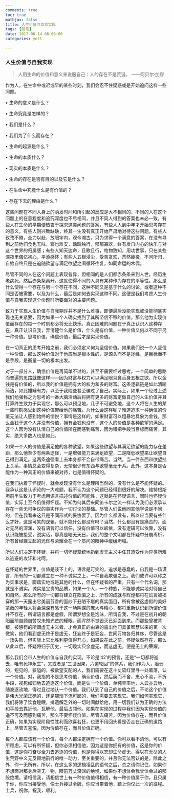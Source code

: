 ```yaml
---
comments: true
toc: true
mathjax: false
title: 人生价值与自我实现
tags: [随笔]
date: 1017-06-14 06:06:06
categories: yell

---
```


### 人生价值与自我实现

>  人用生命的价值和意义来说服自己：人的存在不是荒诞。    ——阿贝尔·加缪  

作为人，在生命中或迟或早的某些时刻，我们会忍不住疑惑或是开始追问这样一些问题。


•	生命的意义是什么？  

•	生命究竟是怎样的？  

•	我们是什么？

•	我们为了什么而存在？

•	生命的起源是什么？

•	生命的本质什么？

•	现实的本质是什么？

•	生命的存在是否有目的以及它是什么？

•	在生命中究竟什么是有价值的？

•	存在下去的理由是什么？


这些问题在不同人身上的萌发时间和所引起的反应是大不相同的，不同的人在这个问题上的在意程度和追究深度也不尽相同，并且不同人得到的答案也未必一致。有些人在生命的早期便热衷于探求这类问题的答案，有些人人到中年才开始思考存在的意义，有些人则兴致缺缺，终其一生没有真正开始严肃地对待这些问题。有些人孜孜不倦，全力以赴，放眼宇内，观今溯古，只为求得一个满意的答案，在没有寻到之前他们食也无味，寝也难安，踽踽独行，郁郁寡欢，鲜有发自内心的快乐与对这个世界的归属感；有些人知天达命，且歌且行，格物致知，用功世事，只在某些深夜里偶忆初心，平添感怀；有些人五根浸尘，受苦贪欢，苶然疲役，不问所归，自始自终只是在追随欲望与满足欲望之间循环往复，如同命运的木偶。

尽管不同的人在这个问题上表现各异，但相同的是人们都赤条条来到人世，经历生老病死，然后赤条条离开，这就使得不同的人具有某种作为存在的平等性。那么是什么使得一个存在与另一个存在不同，这种不同又是基于什么的讨论，或者这种不同是否被需要，以及为什么，最后是如何去实现这种不同。这便是我们考虑人生价值与自我实现这个命题时所要面对的主要问题。

致力于实现人生价值与自我期许并不是什么难事，即便最后没能实现或没能彻底实现也无关紧要，因为如果一个人确实找到了其所坚信不移的价值，那么他为实现价值而存在的每一个时刻都必将无比快乐。真正困难的问题在于真正认识人这种存在，真正认识自我，弄清楚什么是价值，什么是有价值，一种价值又何以不同于另一种价值。思考价值，确信价值，最后才是实现价值。

在一切真正的思考开始之前，我们必须定义何为坚信价值。如果我们说一个人坚信一种价值，那么这种价值对于他应当是根本性的，是源头而不是途经，是目标而不是手段，是衡量一切的根本出发。

对于一部分人，确信价值是再简单不过的，甚至不需要经过思考。一个简单的思路而普遍的思路就像这样——因为财富与权力可以满足眼耳鼻舌身五根之欲，所以金钱是有价值的，所以我的价值是拥有大的权力和多的财富。这条逻辑链是如此清晰简洁，如此雄辩有力，以至于我险些甚至骗过了自己。实际上，如果一个经过上述我们勉强称之为思考的一番大脑活动后将拥有更多的财富定做自己的人生价值并且打算终生致力于实现它，那么可以预见地，几乎不可避免地，这个人将在人生的某一些时刻感受到这种价值带给他的痛苦。为什么会这样呢？难道追求一种确信的价值无法让人感到始终的愉悦？事情是这样的，如果财富可以粗暴地具象为金钱，那么金钱于这个人并没有价值，拥有金钱也没有，这个人的价值是各种欲望的满足。这个人因为没有认清自己的价值所在而感到痛苦，因为错把手段当目标而痛苦。其实，绝大多数人也是如此。

如果一个人的价值是满足他的各种欲望，如果这些欲望与其满足欲望的能力存在差距，那么他至少有两条途径，一是增强能力来满足欲望，二是降低欲望来让欲望自己得到满足。这两条途径看上去本身都不会自带痛苦。当然，当一件东西和欲望扯上关系，事情总会变得复杂，无奈很少有东西与欲望毫无干系。此外，这本身是否能作为一种真正的价值来被对待，也是值得怀疑的。

在我们执着于怀疑时，就会发现没有什么是理所当然的，没有什么是不能怀疑的。我承认这是认识论的一大难题，我不认为这个问题已经得到很好的解决。维特根斯坦前半生致力于考虑用语言描述价值的可能性，这就是在怀疑语言，同时也怀疑价值，实际上至今仍值得怀疑。不知为何其后来同笛卡尔之流一样认为我们必须承认存在一些无可争议的事实作为一切讨论的基础。尽管人们说他同其他学说是不同的，但在我看来这只是不同形式的妥协罢了。因为什么都没有，所以应当要有些什么才好，这是可笑的逻辑，就不能什么都没有吗？当然，什么都没有是痛苦的，面对无尽的深渊，没有语言可以信任，没有价值可以皈依，没有逻辑可以依靠，没有认识能被接受，说实话，那真是暗无天日，我们的整个文明都在怀疑中分崩离析，所有曾经建立起的光辉与荣耀全在一个质问的眼神中缓缓坍塌。

所以人们决定不怀疑，并将一切怀疑笼统地扔到虚无主义中任其遭受作为异类所难以逃避的攻讦和叱呵。

在怀疑的世界里，价值是谈不上的，语言是可笑的，追求是愚蠢的，自我是一场谎言，所有的一切都建立在一种不诚实之上，一种自我欺骗之上。我们或许可以称之为实事求是，脚踏实地或是其他的什么，但在怀疑者的严重，只有一个代名词，那就是不诚实。诚实是宝贵的品质，如果一个人，一个种族，不能够诚实地对待自己和自然，那么所有的一切都将建立在欺骗之上，所有的成就与辉煌都将在谎言被揭穿的那一天露出它美丽芬香的面纱下丑陋不堪的真实面目，所有曾被这虚假的美好蒙蔽的年轻人将会深深有感于这一场阴谋的庞大与精心，都将重新认识到所谓价值并不存在，所谓语言都是虚假，所谓梦想全是泡沫，所谓自我，不过是在初升的朝阳面前自顾自赞叹未知光芒的耀眼，而浑然不觉毁灭已迎面到来。而那些曾被背叛，被惩罚的所谓虚无主义者，才会真正的由衷的露出他们具备智慧以来的第一次微笑，他们看到虚无终于是虚无，狂妄终于是狂妄，世间万物各归其序，尽管这是一场失败，但实际上它比胜利更值得开心，如果说在此之前，怀疑依然存在，那么从此以后，怀疑将归于历史，一切现实只余虚无，而这虚无，便是无上的荣耀。

那么我们会带人生的价值与自我的实现。不论是‘42’的预言，还是“一切都将逝去，唯有死神永生”，又或者是“三世因果，六道轮回”的体系，我们作为人，脆弱的，短见的，狭隘的，被欲望支配的人，我们需要在这十丈软红里寻一处着落，认一个价值。对，我指的不是思考价值，确认价值，然后契而不舍，忠心不渝，不折手段，视死如归地去追逐这个价值，而是认一个价值，单纯草率地，人云亦云地，随波逐流地，得过且过地认一个价值。我们认到了自己的价值之后，不论这个价值是伟大光荣正确的，还是猥琐下流可鄙的，我们需要去实现它。我们如何实现它，我们将除了饮食睡眠，排遗解乏外的一切时间献给他，用一切我们认为正确的方法和手段去靠近他，瓦解他，最后占领他。如果在实现的过程中我们因为实现价值的遥不可及而感到痛苦，那么不要怀疑价值，尽管去痛苦，因为价值存在，而且价值正确，如果为实现阶段性胜利而欣喜若狂，也更不用回头看是否走在正确的道路上，尽管去喜悦，因为价值存在，而且价值正确。

每个人都应该有一个价值，每个人都注定拥有一个价值。你可以看不清他，可以有所顾虑，可以有所怀疑，但你必须相信他，因为这是你拥有的价值，这是你的价值，这是你将奋尽全力去追逐的价值，也是你得以忘却生命虚无，得以在无尽的人生荒野中义无反顾地前行的唯一动力，至关重要的，并且你无法否认的是，除此之外，你一无所有。所以，在这么多的逻辑凌乱的语句之后，总之请你记住，如果你不想面对那身后空无一物，眼前万丈深渊的绝境，如果你不想体会我曾体会过的那般绝境，请相信我，请相信世上有一种价值值得相信，有一种价值属于你，且只属于你，你应当接受他，像士兵接过令牌，你应当带着他，踏上你仅此一次的征程。士兵，祝你，祝我，顺利。

